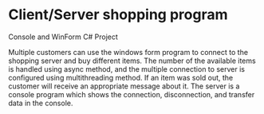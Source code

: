 # Client/Server shopping program

Console and WinForm C# Project

Multiple customers can use the windows form program to connect to the shopping server and buy different items. The number of the available items is handled using async method, and the multiple connection to server is configured using multithreading method. If an item was sold out, the customer will receive an appropriate message about it. The server is a console program which shows the connection, disconnection, and transfer data in the console.
